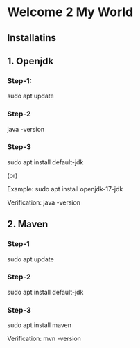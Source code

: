 # Welcome 2 My World

## Installatins

## 1. Openjdk
### Step-1: 
sudo apt update

### Step-2
java -version

### Step-3
sudo apt install default-jdk

(or)

Example: sudo apt install openjdk-17-jdk

Verification: java -version

## 2. Maven
### Step-1
sudo apt update
### Step-2
sudo apt install default-jdk
### Step-3
sudo apt install maven

Verification: mvn -version

